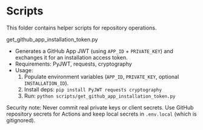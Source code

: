 # Scripts

This folder contains helper scripts for repository operations.

get_github_app_installation_token.py

- Generates a GitHub App JWT (using `APP_ID` + `PRIVATE_KEY`) and exchanges it for an installation access token.
- Requirements: PyJWT, requests, cryptography
- Usage:
  1) Populate environment variables (`APP_ID`, `PRIVATE_KEY`, optional `INSTALLATION_ID`).
  2) Install deps: `pip install PyJWT requests cryptography`
  3) Run: `python scripts/get_github_app_installation_token.py`

Security note: Never commit real private keys or client secrets. Use GitHub repository secrets for Actions and keep local secrets in `.env.local` (which is gitignored).
